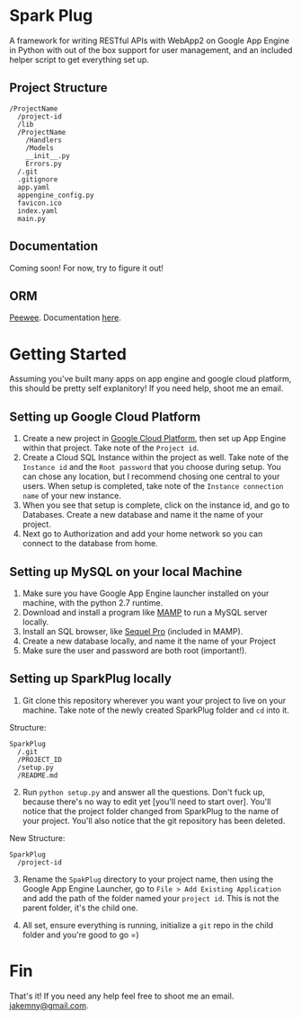 # Spark Plug

A framework for writing RESTful APIs with WebApp2 on Google App Engine in Python with out of the box support for user management, and an included helper script to get everything set up. 

## Project Structure
```
/ProjectName
  /project-id 
  /lib
  /ProjectName
    /Handlers
    /Models
    __init__.py
    Errors.py
  /.git
  .gitignore
  app.yaml
  appengine_config.py
  favicon.ico
  index.yaml
  main.py
```

## Documentation

Coming soon! For now, try to figure it out! 

## ORM

[Peewee](http://fill.in). Documentation [here](http://fill.in).

# Getting Started

Assuming you've built many apps on app engine and google cloud platform, this should be pretty self explanitory! If you need help, shoot me an email. 

## Setting up Google Cloud Platform

1. Create a new project in [Google Cloud Platform](http://fill.in), then set up App Engine within that project. Take note of the `Project id`. 
2. Create a Cloud SQL Instance within the project as well. Take note of the `Instance id` and the `Root password` that you choose during setup. You can chose any location, but I recommend chosing one central to your users. When setup is completed, take note of the `Instance connection name` of your new instance. 
3. When you see that setup is complete, click on the instance id, and go to Databases. Create a new database and name it the name of your project.
4. Next go to Authorization and add your home network so you can connect to the database from home. 

##  Setting up MySQL on your local Machine

1. Make sure you have Google App Engine launcher installed on your machine, with the python 2.7 runtime. 
2. Download and install a program like [MAMP](http://fill.in) to run a MySQL server locally.
3. Install an SQL browser, like [Sequel Pro](http://fill.in) (included in MAMP).
4. Create a new database locally, and name it the name of your Project
5. Make sure the user and password are both root (important!). 

## Setting up SparkPlug locally 

1. Git clone this repository wherever you want your project to live on your machine. Take note of the newly created SparkPlug folder and `cd` into it. 

Structure:
```
SparkPlug
  /.git
  /PROJECT_ID
  /setup.py
  /README.md
```

2. Run `python setup.py` and answer all the questions. Don't fuck up, because there's no way to edit yet [you'll need to start over]. You'll notice that the project folder changed from SparkPlug to the name of your project. You'll also notice that the git repository has been deleted.

New Structure:
```
SparkPlug
  /project-id
```

3. Rename the `SpakPlug` directory to your project name, then using the Google App Engine Launcher, go to `File > Add Existing Application` and add the path of the folder named your `project id`. This is not the parent folder, it's the child one. 

4. All set, ensure everything is running, initialize a `git` repo in the child folder and you're good to go =) 

# Fin

That's it! If you need any help feel free to shoot me an email. jakemny@gmail.com. 